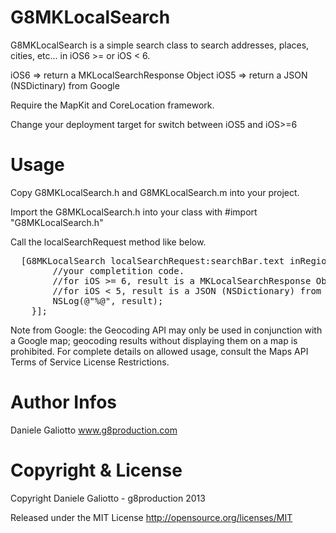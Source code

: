 G8MKLocalSearch
===============

G8MKLocalSearch is a simple search class to search addresses, places, cities, etc... in iOS6 >= or iOS &lt; 6.

iOS6 => return a MKLocalSearchResponse Object
iOS5 => return a JSON (NSDictinary) from Google

Require the MapKit and CoreLocation framework.

Change your deployment target for switch between iOS5 and iOS>=6


Usage
===============

Copy G8MKLocalSearch.h and G8MKLocalSearch.m into your project.

Import the G8MKLocalSearch.h into your class with #import "G8MKLocalSearch.h"

Call the localSearchRequest method like below.

<pre>
  [G8MKLocalSearch localSearchRequest:searchBar.text inRegion:self.map.region completition:^(id result) {
		//your completition code.
		//for iOS >= 6, result is a MKLocalSearchResponse Object;
		//for iOS &lt; 5, result is a JSON (NSDictionary) from Google.
		NSLog(@"%@", result);
	}];
</pre>

Note from Google: the Geocoding API may only be used in conjunction with a Google map; geocoding results without displaying them on a map is prohibited. For complete details on allowed usage, consult the Maps API Terms of Service License Restrictions.


Author Infos
===============

Daniele Galiotto 
<a href="http://www.g8production.com">www.g8production.com</a>


Copyright & License
===============

Copyright Daniele Galiotto - g8production 2013

Released under the MIT License http://opensource.org/licenses/MIT
